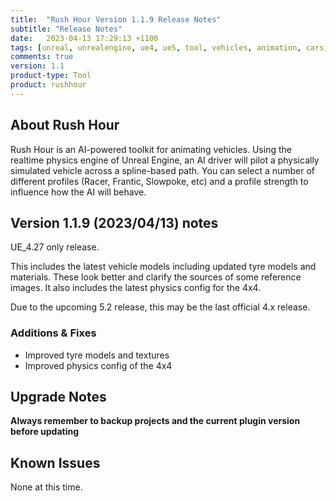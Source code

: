```yaml
---
title:  "Rush Hour Version 1.1.9 Release Notes"
subtitle: "Release Notes"
date:   2023-04-13 17:29:13 +1100
tags: [unreal, unrealengine, ue4, ue5, tool, vehicles, animation, cars, animation, rushhour, releasenotes]
comments: true
version: 1.1
product-type: Tool
product: rushhour
---
```


## About Rush Hour

Rush Hour is an AI-powered toolkit for animating vehicles. Using the realtime physics engine of Unreal Engine, an AI driver will pilot a physically simulated vehicle across a spline-based path. You can select a number of different profiles (Racer, Frantic, Slowpoke, etc) and a profile strength to influence how the AI will behave.

## Version 1.1.9 (2023/04/13) notes

UE_4.27 only release.

This includes the latest vehicle models including updated tyre models and materials. These look better and clarify the sources of some reference images. It also includes the latest physics config for the 4x4.

Due to the upcoming 5.2 release, this may be the last official 4.x release.

### Additions & Fixes

- Improved tyre models and textures
- Improved physics config of the 4x4

## Upgrade Notes

**Always remember to backup projects and the current plugin version before updating**

## Known Issues

None at this time.

